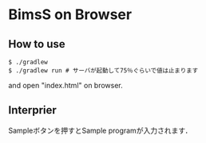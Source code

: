 # BimsS on Browser

## How to use

```
$ ./gradlew
$ ./gradlew run # サーバが起動して75％ぐらいで値は止まります
```

and open "index.html" on browser.

## Interprier

Sampleボタンを押すとSample programが入力されます．

